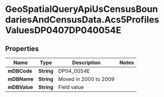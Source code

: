# GeoSpatialQueryApiUsCensusBoundariesAndCensusData.Acs5ProfilesValuesDP0407DP040054E

## Properties

Name | Type | Description | Notes
------------ | ------------- | ------------- | -------------
**mDBCode** | **String** | DP04_0054E | 
**mDBName** | **String** | Moved in 2000 to 2009 | 
**mDBValue** | **String** | Field value | 


